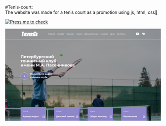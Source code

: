 #Tenis-court:<br>
The website was made for a tenis court as a promotion using js, html, css👏

[![Press me to check](https://img.shields.io/badge/-PressMe-4CAF50?style=for-the-badge&logo=appveyor)]((https://dilemka2.github.io/Tenis-FrontEnd/#))

<img src='img/tenis-court-preview.png'>
